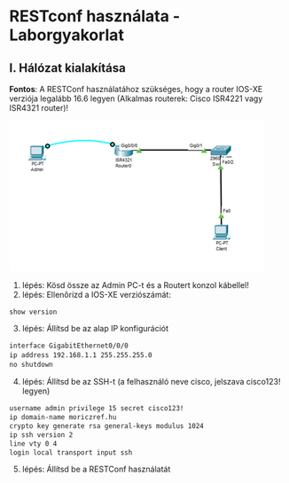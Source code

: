# RESTconf használata - Laborgyakorlat


## I. Hálózat kialakítása

**Fontos**: A RESTConf használatához szükséges, hogy a router IOS-XE verziója legalább 16.6 legyen (Alkalmas routerek: Cisco ISR4221 vagy ISR4321 router)!

![Rest config net](../PICTURES/Restconf_net.png)

1. lépés:	Kösd össze az Admin PC-t és a Routert konzol kábellel!
2. lépés:	Ellenőrízd a IOS-XE verziószámát:
```console
show version
```
3. lépés:	Állítsd be az alap IP konfigurációt
```bash
interface GigabitEthernet0/0/0
ip address 192.168.1.1 255.255.255.0 
no shutdown
```
4. lépés:	Állítsd be az SSH-t (a felhasználó neve cisco, jelszava cisco123! legyen)
```console
username admin privilege 15 secret cisco123! 
ip domain-name moriczref.hu 
crypto key generate rsa general-keys modulus 1024 
ip ssh version 2 
line vty 0 4 
login local transport input ssh
```
5. lépés:	Állítsd be a RESTConf használatát

